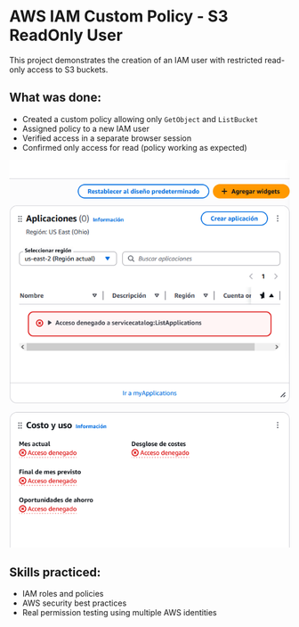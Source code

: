 # AWS IAM Custom Policy - S3 ReadOnly User

This project demonstrates the creation of an IAM user with restricted read-only access to S3 buckets.

## What was done:
- Created a custom policy allowing only `GetObject` and `ListBucket`
- Assigned policy to a new IAM user
- Verified access in a separate browser session
- Confirmed only access for read (policy working as expected)

![IAM Permissions](images/iam_user.PNG)

## Skills practiced:
- IAM roles and policies
- AWS security best practices
- Real permission testing using multiple AWS identities
